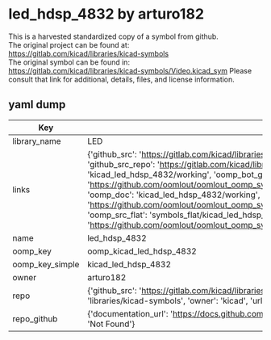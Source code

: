 # led_hdsp_4832 by arturo182  
This is a harvested standardized copy of a symbol from github.  
The original project can be found at:  
https://gitlab.com/kicad/libraries/kicad-symbols  
The original symbol can be found in:
https://gitlab.com/kicad/libraries/kicad-symbols/Video.kicad_sym
Please consult that link for additional, details, files, and license information.  
## yaml dump  
| Key | Value |  
| --- | --- |  
| library_name | LED |  
| links | {'github_src': 'https://gitlab.com/kicad/libraries/kicad-symbols/Video.kicad_sym', 'github_src_repo': 'https://gitlab.com/kicad/libraries/kicad-symbols', 'oomp_bot': 'kicad_led_hdsp_4832/working', 'oomp_bot_github': 'https://github.com/oomlout/oomlout_oomp_symbol_bot/tree/main/kicad_led_hdsp_4832/working', 'oomp_doc': 'kicad_led_hdsp_4832/working', 'oomp_doc_github': 'https://github.com/oomlout/oomlout_oomp_symbol_doc/tree/main/kicad_led_hdsp_4832/working', 'oomp_src_flat': 'symbols_flat/kicad_led_hdsp_4832/working', 'oomp_src_flat_github': 'https://github.com/oomlout/oomlout_oomp_symbol_src/tree/main/kicad_led_hdsp_4832/working'} |  
| name | led_hdsp_4832 |  
| oomp_key | oomp_kicad_led_hdsp_4832 |  
| oomp_key_simple | kicad_led_hdsp_4832 |  
| owner | arturo182 |  
| repo | {'github_src': 'https://gitlab.com/kicad/libraries/kicad-symbols/Video.kicad_sym', 'name': 'libraries/kicad-symbols', 'owner': 'kicad', 'url': 'https://gitlab.com/kicad/libraries/kicad-symbols'} |  
| repo_github | {'documentation_url': 'https://docs.github.com/rest/repos/repos#get-a-repository', 'message': 'Not Found'} |  


